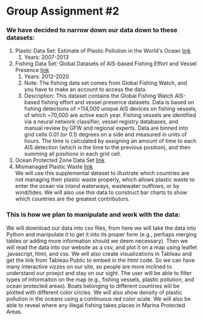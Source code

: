 # Group Assignment #2


### We have decided to narrow down our data down to these datasets:

1. Plastic Data Set: Estimate of Plastic Pollution in the World's Ocean [link](https://arc-gis-hub-home-arcgishub.hub.arcgis.com/datasets/schools-BE::estimate-of-plastic-pollution-in-the-world-s-oceans-1-01-4-75?geometry=-118.091%2C-54.081%2C-157.467%2C50.378) 
    1. Years: 2007-2013
2. Fishing Data Set: Global Datasets of AIS-based Fishing Effort and Vessel Presence [link](https://globalfishingwatch.org/data-download/datasets/public-fishing-effort) 
    1. Years: 2012-2020
    2. Note: The fishing data set comes from Global Fishing Watch, and you have to make an account to access the data. 
    3. Description: This dataset contains the Global Fishing Watch AIS-based fishing effort and vessel presence datasets. Data is based on fishing detections of >114,000 unique AIS devices on fishing vessels, of which ~70,000 are active each year. Fishing vessels are identified via a neural network classifier, vessel registry databases, and manual review by GFW and regional experts. Data are binned into grid cells 0.01 (or 0.1) degrees on a side and measured in units of hours. The time is calculated by assigning an amount of time to each AIS detection (which is the time to the previous position), and then summing all positions in each grid cell. 
3. Ocean Protected Zone Data Set [link](https://www.protectedplanet.net/en/search-areas?filters%5Bdb_type%5D%5B%5D=wdpa&filters%5Bis_type%5D%5B%5D=marine)
4. Mismanaged Plastic Waste [link](https://ourworldindata.org/grapher/mismanaged-plastic-waste) </br>
We will use this supplemental dataset to illustrate which countries are not managing their plastic waste properly, which allows plastic waste to enter the ocean via inland waterways, wastewater outflows, or by wind/tides. We will also use this data to construct bar charts to show which countries are the greatest contributors.
 

### This is how we plan to manipulate and work with the data:

We will download our data into csv files, from here we will take the data into Python and manipulate it to get it into its proper form (e.g., perhaps merging tables or adding more information should we deem necessary). Then we will read the data into our website as a csv, and plot it on a map using leaflet ,javascript, html, and css. We will also create visualizations in Tableau and get the link from Tableau Public to embed in the html code. So we can have many interactive vizzes on our site, so people are more inclined to understand our proejct and stay on our sight. The user will be able to filter types of informaiton on the map (e.g., fishing vessels, plastic pollution, and ocean protected areas). Boats belonging to different countries will be plotted with different color circles. We will also show density of plastic pollution in the oceans using a continuous red color scale. We will also be able to reveal where any illegal fishing takes places in Marina Protected Areas. 

